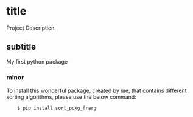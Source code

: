 # title
Project Description

## subtitle
My first python package

### minor

To install this wonderful package, created by me, that contains different sorting algorithms, please use the below
command:

        $ pip install sort_pckg_frarg
        

        
